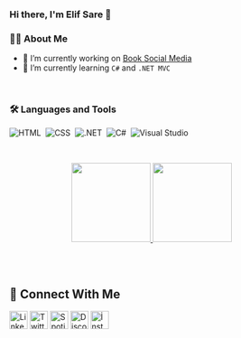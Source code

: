 ### Hi there, I'm Elif Sare :wave:

 ### :sassy_woman: About Me
- 🔭 I’m currently working on [Book Social Media](https://github.com/elifsaresari/kitap-sosyalmedyasi.git)
- 🌱 I’m currently learning `C#` and `.NET MVC`

&nbsp;
&nbsp;

### :hammer_and_wrench: Languages and Tools
![HTML](https://img.shields.io/badge/-HTML-05122A?style=flat&logo=HTML5)&nbsp;
![CSS](https://img.shields.io/badge/-CSS-05122A?style=flat&logo=CSS3&logoColor=1572B6)&nbsp;
![.NET](https://img.shields.io/badge/-.NET-05122A?style=flat&logo=dotnet)&nbsp;
![C#](https://img.shields.io/badge/-CSharp-05122A?style=flat&logo=csharp)&nbsp;
![Visual Studio](https://img.shields.io/badge/-VisualStudio-05122A?style=flat&logo=visualstudio)&nbsp;


&nbsp;
&nbsp;
&nbsp;
<p align="center">
  <a href="https://github.com/elifsaresari">
    <img height="140em" src="https://github-readme-stats.vercel.app/api?username=elifsaresari&show_icons=true&theme=radical"/>
    <img height="140em" src="https://github-readme-stats-eight-theta.vercel.app/api/top-langs/?username=elifsaresari&layout=compact&langs_count=8&theme=radical"/>
    <br>
    <br>   
  </a>
</p>
&nbsp;
&nbsp;

## :handshake: Connect With Me
<a href="https://www.linkedin.com/in/elifsaresari/"><img alt="LinkedIn" title="LinkedIn" height="32" width="32" src="https://raw.githubusercontent.com/peterthehan/peterthehan/master/assets/linkedin.svg"></a>
<a href="https://twitter.com/elifsaresari"><img alt="Twitter" title="Twitter" height="32" width="32" src="https://raw.githubusercontent.com/peterthehan/peterthehan/master/assets/twitter.svg"></a>
<a href="https://open.spotify.com/user/lxwxknf62sdi0dgxrs33skkzt?si=VJBs9x5iS9W3amKO_Av-Qw"><img alt="Spotify" title="Spotify" height="32" width="32" src="https://raw.githubusercontent.com/peterthehan/peterthehan/master/assets/spotify.svg"></a>
<a href="https://discordapp.com/users/5842/"><img alt="Discord" title="Discord" height="32" width="32" src="https://raw.githubusercontent.com/peterthehan/peterthehan/master/assets/discord.svg"></a>
<a href="https://www.instagram.com/esaresari/"><img alt="İnstagram" title="İnstagram" height="32" width="32" src="https://edent.github.io/SuperTinyIcons/images/svg/instagram.svg" /></a>
<br>



